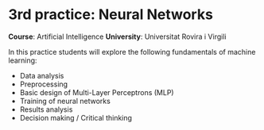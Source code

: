 # **3rd practice: Neural Networks**
**Course**: Artificial Intelligence
**University**: Universitat Rovira i Virgili

In this practice students will explore the following fundamentals of machine learning:
* Data analysis
* Preprocessing
* Basic design of Multi-Layer Perceptrons (MLP)
* Training of neural networks
* Results analysis
* Decision making / Critical thinking
